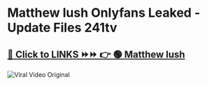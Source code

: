 
 # Matthew lush Onlyfans Leaked - Update Files 241tv

## <h2><a href="https://clipsfans.com/Matthew_lush&ref=git">🔗 Click to LINKS ⏩⏩ 👉 🟢 Matthew lush </a></h2>

<a href="https://clipsfans.com/Matthew_lush&ref=git" rel="nofollow" data-target="animated-image.originalLink"><img src="https://i.ibb.co.com/xMMVF88/686577567.gif" alt="Viral Video Original" style="max-width: 100%; display: inline-block;" data-target="animated-image.originalImage"></a>


